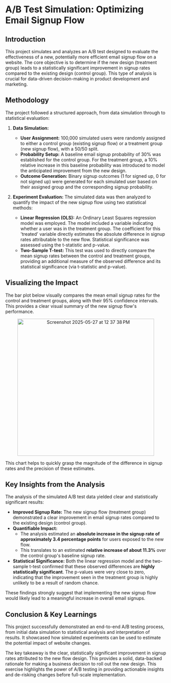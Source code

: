 # A/B Test Simulation: Optimizing Email Signup Flow

## Introduction

This project simulates and analyzes an A/B test designed to evaluate the effectiveness of a new, potentially more efficient email signup flow on a website. The core objective is to determine if the new design (treatment group) leads to a statistically significant improvement in signup rates compared to the existing design (control group). This type of analysis is crucial for data-driven decision-making in product development and marketing.

## Methodology

The project followed a structured approach, from data simulation through to statistical evaluation:

1.  **Data Simulation:**
    * **User Assignment:** 100,000 simulated users were randomly assigned to either a control group (existing signup flow) or a treatment group (new signup flow), with a 50/50 split.
    * **Probability Setup:** A baseline email signup probability of 30% was established for the control group. For the treatment group, a 10% relative increase in this baseline probability was introduced to model the anticipated improvement from the new design.
    * **Outcome Generation:** Binary signup outcomes (1 for signed up, 0 for not signed up) were generated for each simulated user based on their assigned group and the corresponding signup probability.

2.  **Experiment Evaluation:**
    The simulated data was then analyzed to quantify the impact of the new signup flow using two statistical methods:
    * **Linear Regression (OLS):** An Ordinary Least Squares regression model was employed. The model included a variable indicating whether a user was in the treatment group. The coefficient for this 'treated' variable directly estimates the absolute difference in signup rates attributable to the new flow. Statistical significance was assessed using the t-statistic and p-value.
    * **Two-Sample T-test:** This test was used to directly compare the mean signup rates between the control and treatment groups, providing an additional measure of the observed difference and its statistical significance (via t-statistic and p-value).

## Visualizing the Impact

The bar plot below visually compares the mean email signup rates for the control and treatment groups, along with their 95% confidence intervals. This provides a clear visual summary of the new signup flow's performance.

<p align="center">
<img width="428" alt="Screenshot 2025-05-27 at 12 37 38 PM" src="https://github.com/user-attachments/assets/590319a2-a871-4032-8390-f99bcf571691" />
</p>

This chart helps to quickly grasp the magnitude of the difference in signup rates and the precision of these estimates.

## Key Insights from the Analysis

The analysis of the simulated A/B test data yielded clear and statistically significant results:

* **Improved Signup Rate:** The new signup flow (treatment group) demonstrated a clear improvement in email signup rates compared to the existing design (control group).
* **Quantifiable Impact:**
    * The analysis estimated an **absolute increase in the signup rate of approximately 3.4 percentage points** for users exposed to the new flow.
    * This translates to an estimated **relative increase of about 11.3%** over the control group's baseline signup rate.
* **Statistical Significance:** Both the linear regression model and the two-sample t-test confirmed that these observed differences are **highly statistically significant**. The p-values were very close to zero, indicating that the improvement seen in the treatment group is highly unlikely to be a result of random chance.

These findings strongly suggest that implementing the new signup flow would likely lead to a meaningful increase in overall email signups.

## Conclusion & Key Learnings

This project successfully demonstrated an end-to-end A/B testing process, from initial data simulation to statistical analysis and interpretation of results. It showcased how simulated experiments can be used to estimate the potential impact of website changes.

The key takeaway is the clear, statistically significant improvement in signup rates attributed to the new flow design. This provides a solid, data-backed rationale for making a business decision to roll out the new design. This exercise highlights the power of A/B testing in providing actionable insights and de-risking changes before full-scale implementation.
